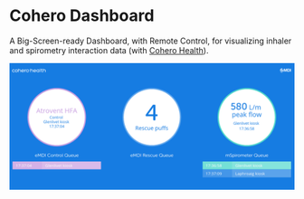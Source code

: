 # Cohero Dashboard

A Big-Screen-ready Dashboard, with Remote Control, for visualizing inhaler and spirometry interaction data (with [Cohero Health](http://www.coherohealth.com/)).

![dashboard](https://raw.githubusercontent.com/cbfranklin/cohero-dashboard/master/images/screenshot.png)
